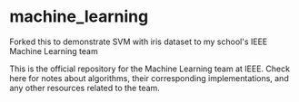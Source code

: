 # machine_learning

Forked this to demonstrate SVM with iris dataset to my school's IEEE Machine Learning team

This is the official repository for the Machine Learning team at IEEE. Check here for notes about algorithms, their corresponding implementations, and any other resources related to the team.
